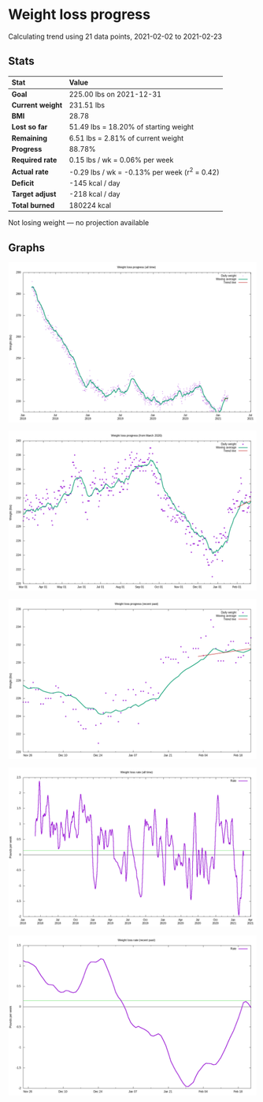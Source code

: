 # Weight loss progress

Calculating trend using 21 data points, 2021-02-02 to 2021-02-23

## Stats

Stat|Value
:-|:-
**Goal**|225.00 lbs on 2021-12-31
**Current weight**|231.51 lbs
**BMI**|28.78
**Lost so far**|51.49 lbs = 18.20% of starting weight
**Remaining**|6.51 lbs =  2.81% of current  weight
**Progress**|88.78%
**Required rate**|0.15 lbs / wk = 0.06% per week
**Actual rate**|-0.29 lbs / wk = -0.13% per week  (r<sup>2</sup> = 0.42)
**Deficit**|-145 kcal / day
**Target adjust**|-218 kcal / day
**Total burned**|180224 kcal

Not losing weight &mdash; no projection available

## Graphs

![](weight-graph-alltime.png)

![](weight-graph-covid.png)

![](weight-graph-recent.png)

![](rate-graph-alltime.png)

![](rate-graph-recent.png)
